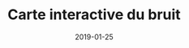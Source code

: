 ---
layout: default
date: 2019-01-25
img: "img/cartebruit.png"
category: presse	
title: "Carte interactive du bruit"
description: "La métropole Marseille Provence publie sur son site web la carte interactive du bruit. Consultez cette carte pour connaitre votre exposition au bruit en décibel."
linkdoc: 
nextdate:
doclink: "http://carto.marseille-provence.fr/geowebMPM/portal.do"
---